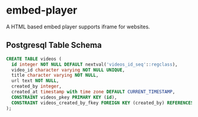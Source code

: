 # embed-player
A HTML based embed player supports iframe for websites.


## Postgresql Table Schema
```sql
CREATE TABLE videos (
  id integer NOT NULL DEFAULT nextval('videos_id_seq'::regclass),
  video_id character varying NOT NULL UNIQUE,
  title character varying NOT NULL,
  url text NOT NULL,
  created_by integer,
  created_at timestamp with time zone DEFAULT CURRENT_TIMESTAMP,
  CONSTRAINT videos_pkey PRIMARY KEY (id),
  CONSTRAINT videos_created_by_fkey FOREIGN KEY (created_by) REFERENCES public.users(id)
);
```
